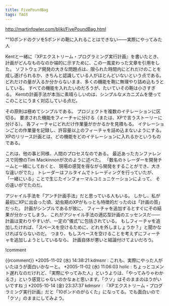 ```yaml
---
title: FivePoundBag
tags: TAGS
---
```


http://martinfowler.com/bliki/FivePoundBag.html

""10ポンドのクソを5ポンドの鞄に入れることはできない——実際にやってみた人

Kentと一緒に『XPエクストリーム・プログラミング実行計画』を書いたとき、計画がどんなものなのか端的に示すために、この一風変わった文章を引用をした。
ソフトウェア開発の大きな問題点は、限られた時間内にどれだけのことを成し遂げられるか、きちんと認識している人がほとんどいないという点である。
どれだけの量が入るか分からないまま、多くの機能を鞄に無理やり詰め込もうとしている。
すべての機能を入れたいのだろうが、たいていその鞄は小さすぎる。
Kentの計画手法が本当に素晴らしいのは、シンプルなメカニズムを使ってこのことにうまく対応している点だ。

その原則は極めてシンプルである。
プロジェクトを複数のイテレーションに区切る。
要求された機能をフィーチャに分ける（または、XPで言うストーリーに分ける）。
各フィーチャにどれだけ作業量がかかるかを見積もる。
イテレーションごとの作業量を記録し、許容量以上のフィーチャを詰め込まないようにする。
XPのリリース計画とは、どの機能をどのイテレーションに入れるかというものである。

これは、他の事と同様、人間のプロセスなのである。
最近あったカンファレンスで同僚のTim Mackinnonが次のように述べた。
「数名のトレーダーを開発チームと一緒にしておくと、
現場の感覚を得ながら開発をすることができ、大きな違いがでた」
トレーダーはフルタイムでトレーディングを行っていたが、
「一緒にいる」ことで生じたインフォーマルコミュニケーションによって、
その違いがでたのだ。

アジャイル手法を「アンチ計画手法」だと思っている人もいる。
しかし、私が最初にXPに出会った頃、幼虫期のXPがもっとも特徴的だったのは「計画の質」だった。
計画がシンプルであるが故に、
フィーチャを追加するとすぐにその結果が分かってしまう。
これがアジャイル手法の適応型計画のエッセンスだ——計画は変わりやすいが、一定の"儀式"に包括されている。
もしフィーチャを追加したければ、「スペースを空けるために、どれを外しましょうか？」と聞かなければならないのだ。
つまり、もしスペースを空けることを考えずにフィーチャを追加しようとしているなら、
計画自体が悪いと結論付けてよいだろう。

!comment

{{rcomment}}
*2005-11-02 (水) 14:38:21 kdmsnr : これも、実際にやった人がいたほうが面白いかなーと。
*2005-11-02 (水) 11:06:03 holic : ちょっとコメント遅れなのだけれど、「実際にやってみた人」というよりは、「やってみりゃわかるさ」という感覚じゃないのかなぁと思います。「クソ」はそのままのほうがいいですね ;)
*2005-10-14 (金) 23:37:37 kdmsnr : 『XPエクストリーム・プログラミング実行計画』だと「10ポンドのがらくた」になってる。でも面白いので「クソ」のままにしてみよう。
